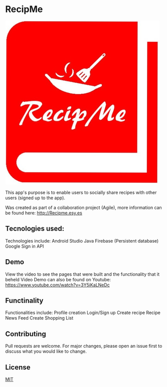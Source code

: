 # RecipMe
![logo](RecipMeFiles/logo.jpg)

This app's purpose is to enable users to socially share recipes with other users (signed up to the app). 

Was created as part of a collaboration project (Agile), more information can be found here: 
http://Recipme.esy.es

## Tecnologies used:
Technologies include:
Android Studio
Java
Firebase (Persistent database)
Google Sign in API

## Demo 
View the video to see the pages that were built and the functionality that it beheld
Video Demo can also be found on Youtube: https://www.youtube.com/watch?v=3Y5iKaLNeDc

## Functinality 
Functionalities include:
Profile creation
Login/Sign up
Create recipe
Recipe News Feed
Create Shopping List

## Contributing
Pull requests are welcome. For major changes, please open an issue first to discuss what you would like to change.

## License
[MIT](https://choosealicense.com/licenses/mit/)

